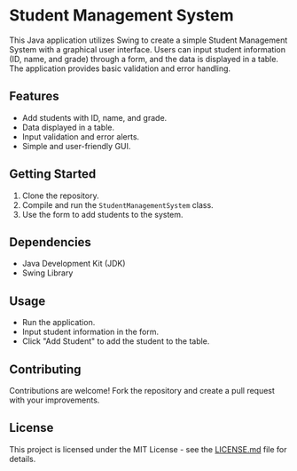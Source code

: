 # Student Management System

This Java application utilizes Swing to create a simple Student Management System with a graphical user interface. Users can input student information (ID, name, and grade) through a form, and the data is displayed in a table. The application provides basic validation and error handling.

## Features

- Add students with ID, name, and grade.
- Data displayed in a table.
- Input validation and error alerts.
- Simple and user-friendly GUI.

## Getting Started

1. Clone the repository.
2. Compile and run the `StudentManagementSystem` class.
3. Use the form to add students to the system.

## Dependencies

- Java Development Kit (JDK)
- Swing Library

## Usage

- Run the application.
- Input student information in the form.
- Click "Add Student" to add the student to the table.

## Contributing

Contributions are welcome! Fork the repository and create a pull request with your improvements.

## License

This project is licensed under the MIT License - see the [LICENSE.md](LICENSE.md) file for details.
